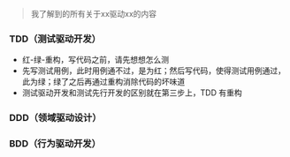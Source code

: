 > 我了解到的所有关于xx驱动xx的内容

### TDD（测试驱动开发）
- 红-绿-重构，写代码之前，请先想想怎么测
- 先写测试用例，此时用例通不过，是为红；然后写代码，使得测试用例通过，此为绿；绿了之后再通过重构消除代码的坏味道
- 测试驱动开发和测试先行开发的区别就在第三步上，TDD 有重构

### DDD（领域驱动设计）

### BDD（行为驱动开发）